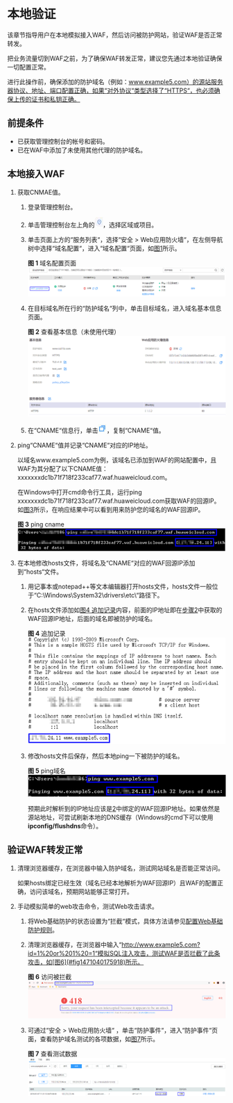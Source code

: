 # 本地验证<a name="waf_01_0073"></a>

该章节指导用户在本地模拟接入WAF，然后访问被防护网站，验证WAF是否正常转发。

把业务流量切到WAF之前，为了确保WAF转发正常，建议您先通过本地验证确保一切配置正常。

进行此操作前，确保添加的防护域名（例如：www.example5.com）的源站服务器协议、地址、端口配置正确，如果“对外协议“类型选择了“HTTPS“，也必须确保上传的证书和私钥正确。

## 前提条件<a name="section990420459317"></a>

-   已获取管理控制台的帐号和密码。
-   已在WAF中添加了未使用其他代理的防护域名。

## 本地接入WAF<a name="section177188488332"></a>

1.  获取CNMAE值。
    1.  登录管理控制台。
    2.  单击管理控制台左上角的![](figures/选择区域图标-2.jpg)，选择区域或项目。
    3.  单击页面上方的“服务列表“，选择“安全  \>  Web应用防火墙“，在左侧导航树中选择“域名配置“，进入“域名配置“页面，如[图1](#zh-cn_topic_0110861354_fig15593418182219)所示。

        **图 1**  域名配置页面<a name="zh-cn_topic_0110861354_fig15593418182219"></a>  
        ![](figures/域名配置页面.png "域名配置页面")

    4.  在目标域名所在行的“防护域名“列中，单击目标域名，进入域名基本信息页面。

        **图 2**  查看基本信息（未使用代理）<a name="fig967685918543"></a>  
        ![](figures/查看基本信息（未使用代理）.png "查看基本信息（未使用代理）")

    5.  在“CNAME“信息行，单击![](figures/复制按钮.jpg)，复制“CNAME“值。

2.  <a name="li132916207364"></a>ping“CNAME“值并记录“CNAME“对应的IP地址。

    以域名www.example5.com为例，该域名已添加到WAF的网站配置中，且WAF为其分配了以下CNAME值：xxxxxxxdc1b71f718f233caf77.waf.huaweicloud.com。

    在Windows中打开cmd命令行工具，运行ping xxxxxxxdc1b71f718f233caf77.waf.huaweicloud.com获取WAF的回源IP。如[图3](#fig3609445192)所示，在响应结果中可以看到用来防护您的域名的WAF回源IP。

    **图 3**  ping cname<a name="fig3609445192"></a>  
    ![](figures/ping-cname.png "ping-cname")

3.  在本地修改hosts文件，将域名及“CNAME“对应的WAF回源IP添加到“hosts“文件。
    1.  用记事本或notepad++等文本编辑器打开hosts文件，hosts文件一般位于“C:\\Windows\\System32\\drivers\\etc\\“路径下。
    2.  <a name="li4860411142315"></a>在hosts文件添加如[图4 追加记录](#fig386011112317)内容，前面的IP地址即在[步骤2](#li132916207364)中获取的WAF回源IP地址，后面的域名即被防护的域名。

        **图 4**  追加记录<a name="fig386011112317"></a>  
        ![](figures/追加记录.png "追加记录")

    3.  修改hosts文件后保存，然后本地ping一下被防护的域名。

        **图 5**  ping域名<a name="fig11957173124414"></a>  
        ![](figures/ping域名.png "ping域名")

        预期此时解析到的IP地址应该是[2](#li4860411142315)中绑定的WAF回源IP地址。如果依然是源站地址，可尝试刷新本地的DNS缓存（Windows的cmd下可以使用**ipconfig/flushdns**命令）。



## 验证WAF转发正常<a name="section13175175825920"></a>

1.  清理浏览器缓存，在浏览器中输入防护域名，测试网站域名是否能正常访问。

    如果hosts绑定已经生效（域名已经本地解析为WAF回源IP）且WAF的配置正确，访问该域名，预期网站能够正常打开。

2.  手动模拟简单的web攻击命令，测试Web攻击请求。
    1.  将Web基础防护的状态设置为“拦截“模式，具体方法请参见[配置Web基础防护规则](配置Web基础防护规则.md)。
    2.  清理浏览器缓存，在浏览器中输入“http://www.example5.com?id=1%20or%201%20=1“模拟SQL注入攻击，测试WAF是否拦截了此条攻击，如[图6](#fig1471040175918)所示。

        **图 6**  访问被拦截<a name="fig1471040175918"></a>  
        ![](figures/访问被拦截.png "访问被拦截")

    3.  可通过“安全  \>  Web应用防火墙“ ，单击“防护事件“，进入“防护事件“页面，查看防护域名测试的各项数据，如[图7](#fig1348440105913)所示。

        **图 7**  查看测试数据<a name="fig1348440105913"></a>  
        ![](figures/查看测试数据.png "查看测试数据")



